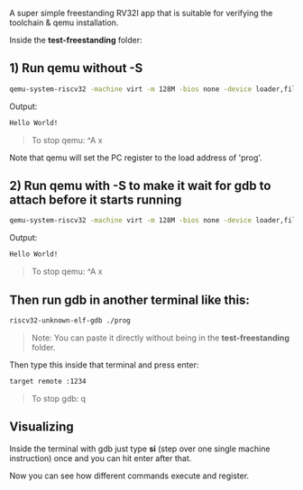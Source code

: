 A super simple freestanding RV32I app that is suitable for verifying the toolchain & qemu installation.

Inside the **test-freestanding** folder:

## 1) Run qemu without -S

```bash
qemu-system-riscv32 -machine virt -m 128M -bios none -device loader,file=./prog -nographic -s
```

Output:

```bash
Hello World!
```

> To stop qemu: ^A x

Note that qemu will set the PC register to the load address of 'prog'.

## 2) Run qemu with -S to make it wait for gdb to attach before it starts running

```bash
qemu-system-riscv32 -machine virt -m 128M -bios none -device loader,file=./prog -nographic -s -S
```

Output:

```bash
Hello World!
```

> To stop qemu: ^A x

## Then run gdb in another terminal like this:

```bash
riscv32-unknown-elf-gdb ./prog
```

> Note: You can paste it directly without being in the **test-freestanding** folder.

Then type this inside that terminal and press enter:

```bash
target remote :1234
```

> To stop gdb: q

## Visualizing

Inside the terminal with gdb just type **si** (step over one single machine instruction) once and you can hit enter after that. 

Now you can see how different commands execute and register.
